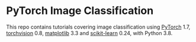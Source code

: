# PyTorch Image Classification

This repo contains tutorials covering image classification using [PyTorch](https://github.com/pytorch/pytorch) 1.7, [torchvision](https://github.com/pytorch/vision) 0.8, [matplotlib](https://matplotlib.org/) 3.3 and [scikit-learn](https://scikit-learn.org/stable/index.html) 0.24, with Python 3.8.
